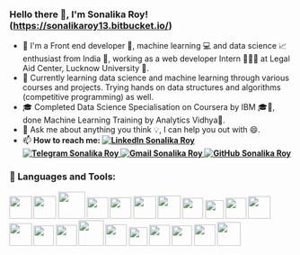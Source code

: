 ### Hello there 👋, I'm Sonalika Roy! (https://sonalikaroy13.bitbucket.io/)

- 🔭 I'm a Front end developer 📲, machine learning 💻 and data science 📈 enthusiast from India 🚀, working as a web developer Intern 🙋🏻‍♀️ at Legal Aid Center, Lucknow University 💼.
- 🌱 Currently learning data science and machine learning through various courses and projects. Trying hands on data structures and algorithms (competitive programming) as well.
- 🎓 Completed Data Science Specialisation on Coursera by IBM 🎓💼, done Machine Learning Training by Analytics Vidhya🥇.
- 💬 Ask me about anything you think 💡, I can help you out with 😄.
- 📫 <b>How to reach me: <a href="https://www.linkedin.com/in/sonalikaroy/">
        <img src="https://img.shields.io/badge/LinkedIn--_.svg?style=social&logo=linkedin" alt="LinkedIn Sonalika Roy">
    </a>
    <a href="https://t.me/abc_1300">
        <img src="https://img.shields.io/badge/telegram--_.svg?style=social&logo=telegram" alt="Telegram Sonalika Roy">
    </a>
    <a href="mailto:sonalikaroy13@gmail.com">
        <img src="https://img.shields.io/badge/gmail--_.svg?style=social&logo=gmail" alt="Gmail Sonalika Roy">
    </a>
    <a href="https://github.com/sonalikaroy13">
        <img src="https://img.shields.io/github/followers/sonalikaroy13.svg?label=GitHub&style=social" alt="GitHub Sonalika Roy">
    </a> 

<!--
<a href="https://www.linkedin.com/in/sonalikaroy">  <img alt="Sonalika's LinkedIN" width="16px" src="https://cdn.jsdelivr.net/npm/simple-icons@v3/icons/linkedin.svg" /></a>  <a href="https://t.me/abc_1300"> <img alt="Sonalika's Telegram" width="16px" src="https://cdn.jsdelivr.net/npm/simple-icons@v3/icons/telegram.svg" /></a>
- ⚡ Beside's developing stuff ⏳, I enjoy listening music 🎧 and spending time with nature 🏝️. 

-->
### 📌  Languages and Tools: <p align="center">

<img height="40px" width="40px" src="https://img.icons8.com/color/100/000000/c-plus-plus-logo.png"/>

<img height="40px" width="40px" src="https://img.icons8.com/color/100/000000/python.png"/>

<img height="48px" width="48px" src="https://img.icons8.com/color/100/000000/java-coffee-cup-logo.png"/>

<img height="38px" width="38px" src="https://img.icons8.com/color/100/000000/html-5.png"/>

<img height="38px" width="38px" src="https://img.icons8.com/color/100/000000/css3.png"/>

<img height="40px" width="40px" src="https://img.icons8.com/color/100/000000/bootstrap.png"/>

<img height="41px" width="41px" src="https://img.icons8.com/color/100/000000/markdown.png"/>

<img height="37px" width="37px" src="https://img.icons8.com/material-rounded/100/000000/django.png"/>

<img height="33px" width="33px" src="https://upload.wikimedia.org/wikipedia/commons/thumb/2/2d/Tensorflow_logo.svg/957px-Tensorflow_logo.svg.png"/>

<img height="37px" width="37px" src="https://img.icons8.com/fluent/100/000000/windows-10.png"/>

<img height="40px" width="40px" src="https://img.icons8.com/color/100/000000/git.png"/>

<img height="40px" width="40px" src="https://img.icons8.com/color/100/000000/bitbucket.png"/>

<img height="36px" width="36px" src="https://img.icons8.com/color/100/000000/heroku.png"/>

<img height="37px" width="37px" src="https://img.icons8.com/color/100/000000/postgreesql.png"/>

<img height="45px" width="45px" src="https://img.icons8.com/ios/100/000000/mysql-logo.png"/>

<img height="38px" width="38px" src="https://img.icons8.com/color/100/000000/mongodb.png"/>

<img height="33px" width="33px" src="https://sdtimes.com/wp-content/uploads/2018/08/logo-glyph.png">

<img height="37px" width="37px" src="https://upload.wikimedia.org/wikipedia/commons/thumb/3/38/Jupyter_logo.svg/1200px-Jupyter_logo.svg.png">

<img height="36px" width="36px" src="https://colab.research.google.com/img/colab_favicon_256px.png">

<img height="38px" width="38px" src="https://img.icons8.com/nolan/100/visual-studio-code-2019.png"/>

<img height="42px" width="42px" src="https://img.icons8.com/color/100/000000/sublime-text.png"/>

</p>
<code><img height="20" src="https://raw.githubusercontent.com/github/explore/80688e429a7d4ef2fca1e82350fe8e3517d3494d/topics
<br />
<br />
![Sonalika's github stats](https://github-readme-stats.vercel.app/api?username=sonalikaroy13&hide=stars&show_icons=true&card_height=150)
![Sonalika's github stats](https://github-readme-stats.vercel.app/api/top-langs/?username=sonalikaroy13&layout=compact&card_width=300&card_height=150)

<br />
Thank you for visiting my profile :)
